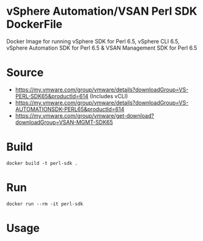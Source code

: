 # vSphere Automation/VSAN Perl SDK DockerFile

Docker Image for running vSphere SDK for Perl 6.5, vSphere CLI 6.5, vSphere Automation SDK for Perl 6.5 & VSAN Management SDK for Perl 6.5

# Source

* https://my.vmware.com/group/vmware/details?downloadGroup=VS-PERL-SDK65&productId=614 (Includes vCLI)
* https://my.vmware.com/group/vmware/details?downloadGroup=VS-AUTOMATIONSDK-PERL65&productId=614
* https://my.vmware.com/group/vmware/get-download?downloadGroup=VSAN-MGMT-SDK65

# Build

```console
docker build -t perl-sdk .
```

# Run

```console
docker run --rm -it perl-sdk
```

# Usage

